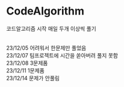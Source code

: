 # CodeAlgorithm
코드알고리즘 시작 매일 두개 이상씩 풀기

<br/>23/12/05 어려워서 한문제만 풀었음
<br/>23/12/07 팀프로젝트에 시간을 쏟아버려 풀지 못함
<br/>23/12/08 3문제품
<br/>23/12/11 1문제품
<br/>23/12/14 문제가 안풀림
